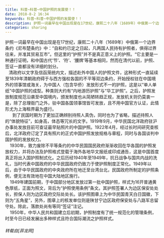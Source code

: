 ```yaml
---
title: 科普~科普~中国护照的发展使！！
date: 2018-8-2 16:34
keywords: 科普~科普~中国护照的发展使！！
description: 护照一词最早在中国出现是在17世纪，康熙二十八年（1689年）中俄第一个边界条约《尼布楚条约》中：“自和约已定之日起，凡两国人民持有护照者，俱得过界往来，并准其贸易互市”。但这里的“护照”并不是真正意义上的护照。“它主要是一种通行证明，和中国古代‘节’、‘符’、‘腰牌’等基本相同，然而在清代以前，护照、签证一直都没有详细的划分。   清政府以文字及信函笼统内文，描述赴外中国人的护照文件，这种形式一直延续至1839年清朝政府碍于与西方强权各国的不平等双边条约，开始授权驻在中国境外的领事馆或海关，为中国人（包含华侨）发放形式不一的护照，这是以“单人单纸”中国护照的成型。种类则大约有“内地游历护照”与“华工护照”。之后，护照发放制度规范沿袭至中国境内，颁发制度也从简陋转趋正规，发放机关则仍莫衷一是，除了总理衙门之外，驻中国各国领事馆皆可发放，且不用中国官方认证，此情形尤为上海租界最为盛行。      到了民国时期为了更加正确辨别持照人真伪，同时也为了省略，描述持照人的“体貌特征”，如身高，体态等冗长的文字。1919年9月，中华民国北洋政府驻沪办事处发放目前可查证最早贴照片的中国护照。1922年4月，经过长时间研究查核后，北洋政府订定了具有照片的正式中国护照发放规格与章程，同时与各国谈判中国护照的发放权力。    1930年，致力废除不平等条约的中华民国国民政府渐渐收回在华各国的护照发放权力，并将办法及护照格式登载于海外各地华文报纸或印成通告，这是中国首度真正将出入国护照制式化。之后历经1940年至1949年，抗日战争与国共内战的洗礼，当时代表中国政府的中华民国政府仍致力于使护照制度正常化。1949年以后，由于中华民国政府的中央政府所在地迁至台湾台北，民国政府所制定的护照条例，便无法有效地在中国大陆地区施行。    1949年建国前期，于中国部分地区发放过第一批中国护照，样式为16开普通黄色厚纸，正面为照文，背后为“护照使用条例”条文。其护照签署人为边区保安处处长，担保人则为边区政府交际处处长。该护照图章上为中华民国青天白日国徽，下则为“五角星”，另外，图章上的核发单位则是陕甘宁边区政府保安处与八路军总留守处。除此，落款处尚有等同“签证”注记。    1950年，中华人民共和国建立后初期，护照制度有了统一规范化的管理条例，时至今日已经发展出多种样式且符合国际潮流之护照样式。
categories: sharing
---
```

<td class="t_f" id="postmessage_1585401">

护照一词最早在中国出现是在17世纪，康熙二十八年（1689年）中俄第一个边界条约《尼布楚条约》中：“自和约已定之日起，凡两国人民持有护照者，俱得过界往来，并准其贸易互市”。但这里的“护照”并不是真正意义上的护照。“它主要是一种通行证明，和中国古代‘节’、‘符’、‘腰牌’等基本相同，然而在清代以前，护照、签证一直都没有详细的划分。<br/>
   清政府以文字及信函笼统内文，描述赴外中国人的护照文件，这种形式一直延续至1839年清朝政府碍于与西方强权各国的不平等双边条约，开始授权驻在中国境外的领事馆或海关，为中国人（包含华侨）发放形式不一的护照，这是以“单人单纸”中国护照的成型。种类则大约有“内地游历护照”与“华工护照”。之后，护照发放制度规范沿袭至中国境内，颁发制度也从简陋转趋正规，发放机关则仍莫衷一是，除了总理衙门之外，驻中国各国领事馆皆可发放，且不用中国官方认证，此情形尤为上海租界最为盛行。<br/>
      到了民国时期为了更加正确辨别持照人真伪，同时也为了省略，描述持照人的“体貌特征”，如身高，体态等冗长的文字。1919年9月，中华民国北洋政府驻沪办事处发放目前可查证最早贴照片的中国护照。1922年4月，经过长时间研究查核后，北洋政府订定了具有照片的正式中国护照发放规格与章程，同时与各国谈判中国护照的发放权力。<br/>
    1930年，致力废除不平等条约的中华民国国民政府渐渐收回在华各国的护照发放权力，并将办法及护照格式登载于海外各地华文报纸或印成通告，这是中国首度真正将出入国护照制式化。之后历经1940年至1949年，抗日战争与国共内战的洗礼，当时代表中国政府的中华民国政府仍致力于使护照制度正常化。1949年以后，由于中华民国政府的中央政府所在地迁至台湾台北，民国政府所制定的护照条例，便无法有效地在中国大陆地区施行。<br/>
    1949年建国前期，于中国部分地区发放过第一批中国护照，样式为16开普通黄色厚纸，正面为照文，背后为“护照使用条例”条文。其护照签署人为边区保安处处长，担保人则为边区政府交际处处长。该护照图章上为中华民国青天白日国徽，下则为“五角星”，另外，图章上的核发单位则是陕甘宁边区政府保安处与八路军总留守处。除此，落款处尚有等同“签证”注记。<br/>
    1950年，中华人民共和国建立后初期，护照制度有了统一规范化的管理条例，时至今日已经发展出多种样式且符合国际潮流之护照样式。</td>
###### 转载自[菲龙网]